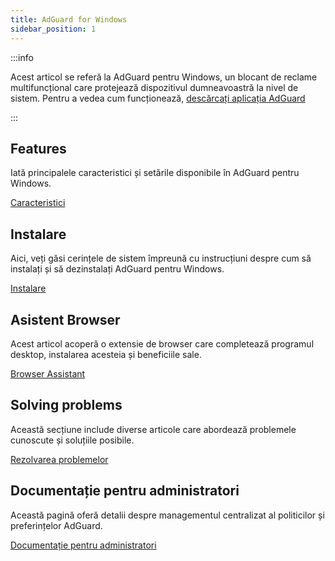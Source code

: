 ```yaml
---
title: AdGuard for Windows
sidebar_position: 1
---
```


:::info

Acest articol se referă la AdGuard pentru Windows, un blocant de reclame multifuncțional care protejează dispozitivul dumneavoastră la nivel de sistem. Pentru a vedea cum funcționează, [descărcați aplicația AdGuard](https://agrd.io/download-kb-adblock)

:::

## Features

Iată principalele caracteristici și setările disponibile în AdGuard pentru Windows.

[Caracteristici](/adguard-for-windows/features/features.md)

## Instalare

Aici, veți găsi cerințele de sistem împreună cu instrucțiuni despre cum să instalați și să dezinstalați AdGuard pentru Windows.

[Instalare](/adguard-for-windows/installation.md)

## Asistent Browser

Acest articol acoperă o extensie de browser care completează programul desktop, instalarea acesteia și beneficiile sale.

[Browser Assistant](/adguard-for-windows/browser-assistant.md)

## Solving problems

Această secțiune include diverse articole care abordează problemele cunoscute și soluțiile posibile.

[Rezolvarea problemelor](/adguard-for-windows/solving-problems/solving-problems.md)

## Documentație pentru administratori

Această pagină oferă detalii despre managementul centralizat al politicilor și preferințelor AdGuard.

[Documentație pentru administratori](/adguard-for-windows/admins-documentation.md)
